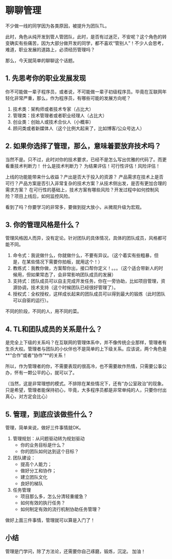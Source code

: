 # 聊聊管理

不少做一线的同学因为各类原因，被提升为团队TL。

此时，角色从纯开发到管人管团队，此时，是否有过迷茫，不安呢？这个角色的转变确实有些痛苦，因为大部分做开发的同学，都不喜欢“管别人”！不少人会思考，难道，职业发展的道路上，必须经历管理吗？

那么，今天就简单的聊聊这个话题。

## 1. 先思考你的职业发展发现

你不可能做一辈子程序员，或者说，不可能做一辈子初级程序员。毕竟在互联网年轻化非常严重，那么，作为程序员，有哪些可能的发展方向呢？

1. 技术类：架构师或者技术专家（占比大）
2. 管理类：技术管理者或者职业经理人（占比大）
3. 创业类：创始人或技术合伙人（小概率）
4. 顾问类或者新媒体人（这个比例大起来了，比如博客/公众号达人）

## 2. 如果你选择了管理，那么，意味着要放弃技术吗？

当然不是。只不过，此时对你的技术要求，已经不是怎么写出优雅的代码了。而更看重技术判断力！
什么是技术判断力？
为结果评估！可行性评估！风险评估！

上线的功能能带来什么收益？产出是否大于投入的资源？
产品需求在技术上是否可行？产品方案是否引入非常复杂的技术方案？从技术侧出发，是否有更加合理的需求方案？
在可行性的基础上，技术方案有哪些风险？开发过程中如何控制风险？项目上线后，如何监控风险。

看到了吗？你要学习的非常多，要做到捉大放小，从微观升级为宏观。

## 3. 你的管理风格是什么？

管理风格因人而异，没有定论。针对团队的具体情况，具体的团队成员，风格都可能不同。

1. 命令式：我说做什么，你就做什么，不要有异议。（这个着实有些粗暴，但是，在某些情况下需要你拍板，就用这个！）
2. 教练式：我教你做，方案帮你出，接口帮你定义！。。。（这个适合带新人的时候用，但如果常态了，会非常影响团队成员的发展）
3. 支持式：团队成员可以自主完成开发任务，你在一旁协助，比如项目管理，资源协调，技术支持（这个时候团队已经很好管理了）。
4. 授权式：全权授权，这样成长起来的团队成员可以得到最大的锻炼（此时团队可以自驱的运行）。

不同的阶段，不同的人，用不同的菜。

## 4. TL和团队成员的关系是什么？

是完全上下级的关系吗？在互联网的管理体系中，并不像传统企业那样，管理者有生杀大权。管理者与团队的小伙伴也不是简单的上下级关系。应该说，两个角色是**“合作”或者“协作”**的关系！

所以，作为管理者的你，不需要表现的很高冷，也不需要故作热情，只需要公事公办，怀有一颗公平的心，就可以了。

（当然，这是非常理想的模式。不排除在某些情况下，还有“办公室政治”的现象。只是希望，管理者能保持初心，毕竟，大多程序员都是非常单纯的人，只要你付出真心，对方定会比心）

## 5. 管理，到底应该做些什么？

管理，简单来说，做好三件事情就OK。

1. 管理规划：从问题驱动转为规划驱动
   - 你的业务目标是什么？
   - 你的团队如何达到这个目标？
2. 团队建设：
   - 提高个人能力；
   - 做好分工和协作；
   - 建立团队文化
   - 良好的梯队
3. 任务管理
   - 项目那么多，怎么分清轻重缓急？
   - 如何有效的执行任务？
   - 如何制定有效的流行机制协助任务管理？

做好上面三件事情，管理就可以算是入门了！

## 小结

管理是门学问，除了方法论，还需要你自己琢磨，锻炼，沉淀。
加油！